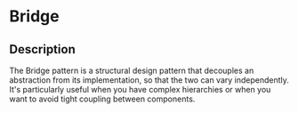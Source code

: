 # Bridge

## Description

The Bridge pattern is a structural design pattern that decouples an abstraction from its implementation, so that the two can vary independently. It's particularly useful when you have complex hierarchies or when you want to avoid tight coupling between components.